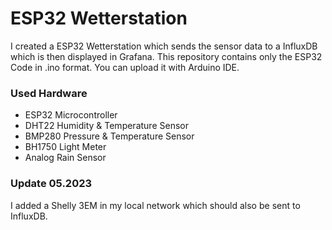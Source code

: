 # ESP32 Wetterstation

I created a ESP32 Wetterstation which sends the sensor data to a InfluxDB which is then displayed in Grafana. This repository contains only the ESP32 Code in .ino format. You can upload it with Arduino IDE.

### Used Hardware

- ESP32 Microcontroller
- DHT22 Humidity & Temperature Sensor
- BMP280 Pressure & Temperature Sensor
- BH1750 Light Meter
- Analog Rain Sensor

### Update 05.2023

I added a Shelly 3EM in my local network which should also be sent to InfluxDB.
